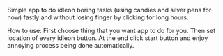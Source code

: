 Simple app to do idleon boring tasks (using candies and silver pens for now) fastly and without losing finger by clicking for long hours.

How to use:
First choose thing that you want app to do for you.
Then set location of every idleon button.
At the end click start button and enjoy annoying process being done automatically.